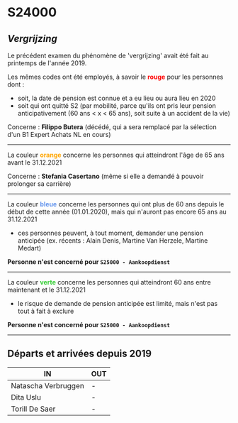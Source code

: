 <link rel="stylesheet" href="S2.css">

# S24000

## *Vergrijzing*

Le précédent examen du phénomène de 'vergrijzing' avait été fait au printemps de l'année 2019.

Les mêmes codes ont été employés, à savoir le <font color="red"><b>rouge</b></font> pour les personnes dont : 
* soit, la date de pension est connue et a eu lieu ou aura lieu en 2020
* soit qui ont quitté S2 (par mobilité, parce qu'ils ont pris leur pension anticipativement (60 ans &lt; x &lt; 65 ans), soit suite à un accident de la vie)

Concerne : <b>Filippo Butera</b> (décédé, qui a sera remplacé par la sélection d'un B1 Expert Achats NL en cours)

---

La couleur <font color="orange"><b>orange</b></font> concerne les personnes qui atteindront  l'âge de 65 ans avant le 31.12.2021

Concerne : <b>Stefania Casertano</b> (même si elle a demandé à pouvoir prolonger sa carrière)

---

La couleur <font color="#6495ed"><b>bleue</b></font> concerne les personnes qui ont plus de 60 ans depuis le début de cette année (01.01.2020), mais qui n'auront pas encore 65 ans au 31.12.2021
* ces personnes peuvent, à tout moment, demander une pension anticipée (ex. récents : Alain Denis, Martine Van Herzele, Martine Medart)

<b>Personne n'est concerné pour `S25000 - Aankoopdienst`</b>

---

La couleur <font color="limegreen"><b>verte</b></font> concerne les personnes qui atteindront 60 ans entre maintenant et le 31.12.2021
* le risque de demande de pension anticipée est limité, mais n'est pas tout à fait à exclure

<b>Personne n'est concerné pour `S25000 - Aankoopdienst`</b>

---

## Départs et arrivées depuis 2019

| IN | OUT |
| --- | --- |
| Natascha Verbruggen | - |
| Dita Uslu | - |
| Torill De Saer | - |
